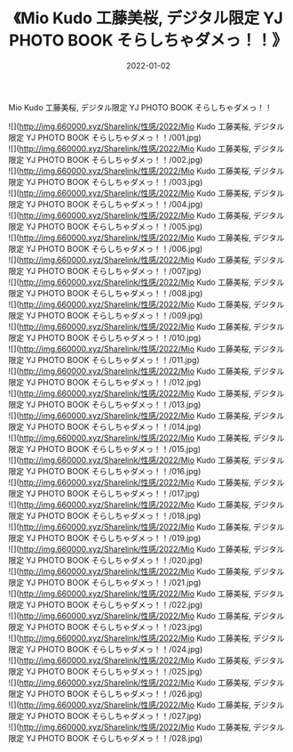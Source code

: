 ﻿---
layout: post
title:  《Mio Kudo 工藤美桜, デジタル限定 YJ PHOTO BOOK そらしちゃダメっ！！》
date:   2022-01-02
img: http://img.660000.xyz/Sharelink/性感/2022/Mio Kudo 工藤美桜, デジタル限定 YJ PHOTO BOOK そらしちゃダメっ！！/000.jpg
categories: [美女, 清纯, 唯美]
---

Mio Kudo 工藤美桜, デジタル限定 YJ PHOTO BOOK そらしちゃダメっ！！

  ![](http://img.660000.xyz/Sharelink/性感/2022/Mio Kudo 工藤美桜, デジタル限定 YJ PHOTO BOOK そらしちゃダメっ！！/001.jpg) <br> ![](http://img.660000.xyz/Sharelink/性感/2022/Mio Kudo 工藤美桜, デジタル限定 YJ PHOTO BOOK そらしちゃダメっ！！/002.jpg) <br> ![](http://img.660000.xyz/Sharelink/性感/2022/Mio Kudo 工藤美桜, デジタル限定 YJ PHOTO BOOK そらしちゃダメっ！！/003.jpg) <br> ![](http://img.660000.xyz/Sharelink/性感/2022/Mio Kudo 工藤美桜, デジタル限定 YJ PHOTO BOOK そらしちゃダメっ！！/004.jpg) <br> ![](http://img.660000.xyz/Sharelink/性感/2022/Mio Kudo 工藤美桜, デジタル限定 YJ PHOTO BOOK そらしちゃダメっ！！/005.jpg) <br> ![](http://img.660000.xyz/Sharelink/性感/2022/Mio Kudo 工藤美桜, デジタル限定 YJ PHOTO BOOK そらしちゃダメっ！！/006.jpg) <br> ![](http://img.660000.xyz/Sharelink/性感/2022/Mio Kudo 工藤美桜, デジタル限定 YJ PHOTO BOOK そらしちゃダメっ！！/007.jpg) <br> ![](http://img.660000.xyz/Sharelink/性感/2022/Mio Kudo 工藤美桜, デジタル限定 YJ PHOTO BOOK そらしちゃダメっ！！/008.jpg) <br> ![](http://img.660000.xyz/Sharelink/性感/2022/Mio Kudo 工藤美桜, デジタル限定 YJ PHOTO BOOK そらしちゃダメっ！！/009.jpg) <br> ![](http://img.660000.xyz/Sharelink/性感/2022/Mio Kudo 工藤美桜, デジタル限定 YJ PHOTO BOOK そらしちゃダメっ！！/010.jpg) <br> ![](http://img.660000.xyz/Sharelink/性感/2022/Mio Kudo 工藤美桜, デジタル限定 YJ PHOTO BOOK そらしちゃダメっ！！/011.jpg) <br> ![](http://img.660000.xyz/Sharelink/性感/2022/Mio Kudo 工藤美桜, デジタル限定 YJ PHOTO BOOK そらしちゃダメっ！！/012.jpg) <br> ![](http://img.660000.xyz/Sharelink/性感/2022/Mio Kudo 工藤美桜, デジタル限定 YJ PHOTO BOOK そらしちゃダメっ！！/013.jpg) <br> ![](http://img.660000.xyz/Sharelink/性感/2022/Mio Kudo 工藤美桜, デジタル限定 YJ PHOTO BOOK そらしちゃダメっ！！/014.jpg) <br> ![](http://img.660000.xyz/Sharelink/性感/2022/Mio Kudo 工藤美桜, デジタル限定 YJ PHOTO BOOK そらしちゃダメっ！！/015.jpg) <br> ![](http://img.660000.xyz/Sharelink/性感/2022/Mio Kudo 工藤美桜, デジタル限定 YJ PHOTO BOOK そらしちゃダメっ！！/016.jpg) <br> ![](http://img.660000.xyz/Sharelink/性感/2022/Mio Kudo 工藤美桜, デジタル限定 YJ PHOTO BOOK そらしちゃダメっ！！/017.jpg) <br> ![](http://img.660000.xyz/Sharelink/性感/2022/Mio Kudo 工藤美桜, デジタル限定 YJ PHOTO BOOK そらしちゃダメっ！！/018.jpg) <br> ![](http://img.660000.xyz/Sharelink/性感/2022/Mio Kudo 工藤美桜, デジタル限定 YJ PHOTO BOOK そらしちゃダメっ！！/019.jpg) <br> ![](http://img.660000.xyz/Sharelink/性感/2022/Mio Kudo 工藤美桜, デジタル限定 YJ PHOTO BOOK そらしちゃダメっ！！/020.jpg) <br> ![](http://img.660000.xyz/Sharelink/性感/2022/Mio Kudo 工藤美桜, デジタル限定 YJ PHOTO BOOK そらしちゃダメっ！！/021.jpg) <br> ![](http://img.660000.xyz/Sharelink/性感/2022/Mio Kudo 工藤美桜, デジタル限定 YJ PHOTO BOOK そらしちゃダメっ！！/022.jpg) <br> ![](http://img.660000.xyz/Sharelink/性感/2022/Mio Kudo 工藤美桜, デジタル限定 YJ PHOTO BOOK そらしちゃダメっ！！/023.jpg) <br> ![](http://img.660000.xyz/Sharelink/性感/2022/Mio Kudo 工藤美桜, デジタル限定 YJ PHOTO BOOK そらしちゃダメっ！！/024.jpg) <br> ![](http://img.660000.xyz/Sharelink/性感/2022/Mio Kudo 工藤美桜, デジタル限定 YJ PHOTO BOOK そらしちゃダメっ！！/025.jpg) <br> ![](http://img.660000.xyz/Sharelink/性感/2022/Mio Kudo 工藤美桜, デジタル限定 YJ PHOTO BOOK そらしちゃダメっ！！/026.jpg) <br> ![](http://img.660000.xyz/Sharelink/性感/2022/Mio Kudo 工藤美桜, デジタル限定 YJ PHOTO BOOK そらしちゃダメっ！！/027.jpg) <br> ![](http://img.660000.xyz/Sharelink/性感/2022/Mio Kudo 工藤美桜, デジタル限定 YJ PHOTO BOOK そらしちゃダメっ！！/028.jpg) <br>